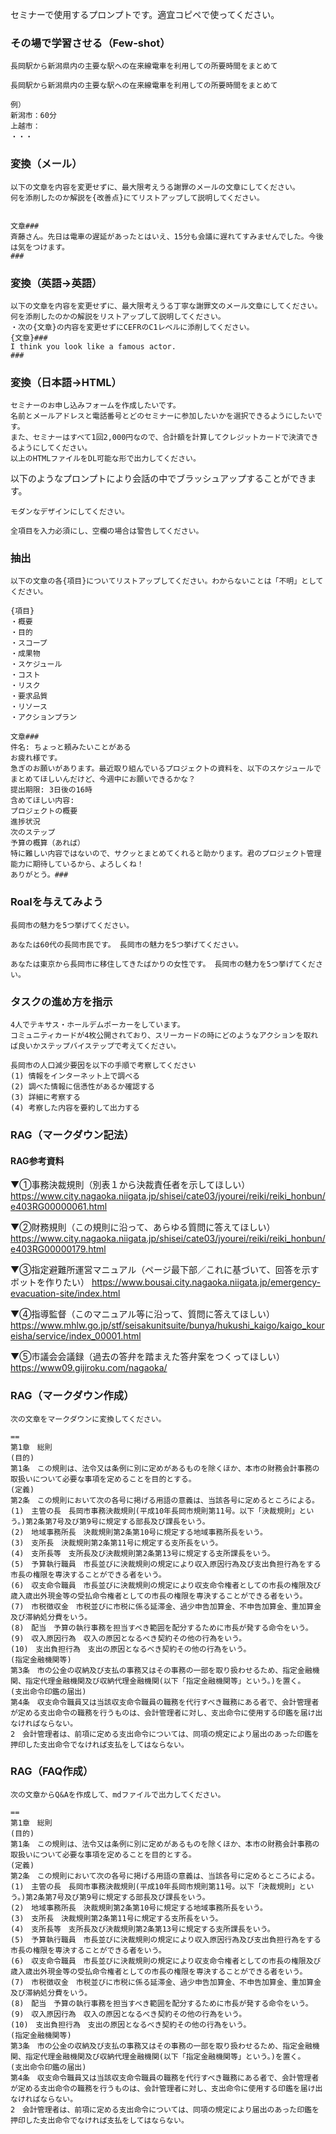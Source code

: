 セミナーで使用するプロンプトです。適宜コピペで使ってください。

### その場で学習させる（Few-shot）
```
長岡駅から新潟県内の主要な駅への在来線電車を利用しての所要時間をまとめて
```
```
長岡駅から新潟県内の主要な駅への在来線電車を利用しての所要時間をまとめて 

例） 
新潟市：60分 
上越市： 
・・・
```

### 変換（メール）
```
以下の文章を内容を変更せずに、最大限考えうる謝罪のメールの文章にしてください。
何を添削したのか解説を{改善点}にてリストアップして説明してください。


文章### 
斉藤さん。先日は電車の遅延があったとはいえ、15分も会議に遅れてすみませんでした。今後は気をつけます。
###
```

### 変換（英語→英語）
```
以下の文章を内容を変更せずに、最大限考えうる丁寧な謝罪文のメール文章にしてください。何を添削したのかの解説をリストアップして説明してください。
・次の{文章}の内容を変更せずにCEFRのC1レベルに添削してください。
{文章}###
I think you look like a famous actor.
###
```

### 変換（日本語→HTML）
```
セミナーのお申し込みフォームを作成したいです。
名前とメールアドレスと電話番号とどのセミナーに参加したいかを選択できるようにしたいです。
また、セミナーはすべて1回2,000円なので、合計額を計算してクレジットカードで決済できるようにしてください。
以上のHTMLファイルをDL可能な形で出力してください。
```

以下のようなプロンプトにより会話の中でブラッシュアップすることができます。
```
モダンなデザインにしてください。
```
```
全項目を入力必須にし、空欄の場合は警告してください。
```

### 抽出
```
以下の文章の各{項目}についてリストアップしてください。わからないことは「不明」としてください。

{項目}
・概要
・目的
・スコープ
・成果物
・スケジュール
・コスト
・リスク
・要求品質
・リソース
・アクションプラン

文章###
件名: ちょっと頼みたいことがある
お疲れ様です。
急ぎのお願いがあります。最近取り組んでいるプロジェクトの資料を、以下のスケジュールでまとめてほしいんだけど、今週中にお願いできるかな？
提出期限: 3日後の16時
含めてほしい内容:
プロジェクトの概要
進捗状況
次のステップ
予算の概算（あれば）
特に難しい内容ではないので、サクッとまとめてくれると助かります。君のプロジェクト管理能力に期待しているから、よろしくね！
ありがとう。###
```

### Roalを与えてみよう
```
長岡市の魅力を5つ挙げてください。
```
```
あなたは60代の長岡市民です。 長岡市の魅力を5つ挙げてください。
```
```
あなたは東京から長岡市に移住してきたばかりの女性です。 長岡市の魅力を5つ挙げてください。
```

### タスクの進め方を指示
```
4人でテキサス・ホールデムポーカーをしています。
コミュニティカードが4枚公開されており、スリーカードの時にどのようなアクションを取れば良いかステップバイステップで考えてください。
```
```
長岡市の人口減少要因を以下の手順で考察してください
(1) 情報をインターネット上で調べる
(2) 調べた情報に信憑性があるか確認する
(3) 詳細に考察する
(4) 考察した内容を要約して出力する
```

### RAG（マークダウン記法）

#### RAG参考資料
▼①事務決裁規則（別表１から決裁責任者を示してほしい）
https://www.city.nagaoka.niigata.jp/shisei/cate03/jyourei/reiki/reiki_honbun/e403RG00000061.html

▼②財務規則（この規則に沿って、あらゆる質問に答えてほしい）
https://www.city.nagaoka.niigata.jp/shisei/cate03/jyourei/reiki/reiki_honbun/e403RG00000179.html

▼③指定避難所運営マニュアル（ページ最下部／これに基づいて、回答を示すボットを作りたい）
https://www.bousai.city.nagaoka.niigata.jp/emergency-evacuation-site/index.html

▼④指導監督（このマニュアル等に沿って、質問に答えてほしい）
https://www.mhlw.go.jp/stf/seisakunitsuite/bunya/hukushi_kaigo/kaigo_koureisha/service/index_00001.html

▼⑤市議会会議録（過去の答弁を踏まえた答弁案をつくってほしい）
https://www09.gijiroku.com/nagaoka/

### RAG（マークダウン作成）
```
次の文章をマークダウンに変換してください。

==
第1章　総則
(目的)
第1条　この規則は、法令又は条例に別に定めがあるものを除くほか、本市の財務会計事務の取扱いについて必要な事項を定めることを目的とする。
(定義)
第2条　この規則において次の各号に掲げる用語の意義は、当該各号に定めるところによる。
(1)　主管の長　長岡市事務決裁規則(平成10年長岡市規則第11号。以下「決裁規則」という。)第2条第7号及び第9号に規定する部長及び課長をいう。
(2)　地域事務所長　決裁規則第2条第10号に規定する地域事務所長をいう。
(3)　支所長　決裁規則第2条第11号に規定する支所長をいう。
(4)　支所長等　支所長及び決裁規則第2条第13号に規定する支所課長をいう。
(5)　予算執行職員　市長並びに決裁規則の規定により収入原因行為及び支出負担行為をする市長の権限を専決することができる者をいう。
(6)　収支命令職員　市長並びに決裁規則の規定により収支命令権者としての市長の権限及び歳入歳出外現金等の受払命令権者としての市長の権限を専決することができる者をいう。
(7)　市税徴収金　市税並びに市税に係る延滞金、過少申告加算金、不申告加算金、重加算金及び滞納処分費をいう。
(8)　配当　予算の執行事務を担当すべき範囲を配分するために市長が発する命令をいう。
(9)　収入原因行為　収入の原因となるべき契約その他の行為をいう。
(10)　支出負担行為　支出の原因となるべき契約その他の行為をいう。
(指定金融機関等)
第3条　市の公金の収納及び支払の事務又はその事務の一部を取り扱わせるため、指定金融機関、指定代理金融機関及び収納代理金融機関(以下「指定金融機関等」という。)を置く。
(支出命令印鑑の届出)
第4条　収支命令職員又は当該収支命令職員の職務を代行すべき職務にある者で、会計管理者が定める支出命令の職務を行うものは、会計管理者に対し、支出命令に使用する印鑑を届け出なければならない。
2　会計管理者は、前項に定める支出命令については、同項の規定により届出のあった印鑑を押印した支出命令でなければ支払をしてはならない。
```

### RAG（FAQ作成）
```
次の文章からQ&Aを作成して、mdファイルで出力してください。

==
第1章　総則
(目的)
第1条　この規則は、法令又は条例に別に定めがあるものを除くほか、本市の財務会計事務の取扱いについて必要な事項を定めることを目的とする。
(定義)
第2条　この規則において次の各号に掲げる用語の意義は、当該各号に定めるところによる。
(1)　主管の長　長岡市事務決裁規則(平成10年長岡市規則第11号。以下「決裁規則」という。)第2条第7号及び第9号に規定する部長及び課長をいう。
(2)　地域事務所長　決裁規則第2条第10号に規定する地域事務所長をいう。
(3)　支所長　決裁規則第2条第11号に規定する支所長をいう。
(4)　支所長等　支所長及び決裁規則第2条第13号に規定する支所課長をいう。
(5)　予算執行職員　市長並びに決裁規則の規定により収入原因行為及び支出負担行為をする市長の権限を専決することができる者をいう。
(6)　収支命令職員　市長並びに決裁規則の規定により収支命令権者としての市長の権限及び歳入歳出外現金等の受払命令権者としての市長の権限を専決することができる者をいう。
(7)　市税徴収金　市税並びに市税に係る延滞金、過少申告加算金、不申告加算金、重加算金及び滞納処分費をいう。
(8)　配当　予算の執行事務を担当すべき範囲を配分するために市長が発する命令をいう。
(9)　収入原因行為　収入の原因となるべき契約その他の行為をいう。
(10)　支出負担行為　支出の原因となるべき契約その他の行為をいう。
(指定金融機関等)
第3条　市の公金の収納及び支払の事務又はその事務の一部を取り扱わせるため、指定金融機関、指定代理金融機関及び収納代理金融機関(以下「指定金融機関等」という。)を置く。
(支出命令印鑑の届出)
第4条　収支命令職員又は当該収支命令職員の職務を代行すべき職務にある者で、会計管理者が定める支出命令の職務を行うものは、会計管理者に対し、支出命令に使用する印鑑を届け出なければならない。
2　会計管理者は、前項に定める支出命令については、同項の規定により届出のあった印鑑を押印した支出命令でなければ支払をしてはならない。
```


